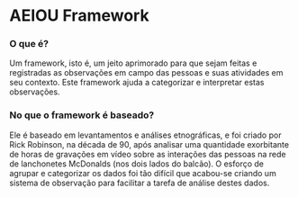 # AEIOU Framework

### O que é?

Um framework, isto é, um jeito aprimorado para que sejam feitas e registradas as observações em campo das pessoas e suas atividades em seu contexto. Este framework ajuda a categorizar e interpretar estas observações.

### No que o framework é baseado?

Ele é baseado em levantamentos e análises etnográficas, e foi criado por Rick Robinson, na década de 90, após analisar uma quantidade exorbitante de horas de gravações em vídeo sobre as interações das pessoas na rede de lanchonetes McDonalds (nos dois lados do balcão). O esforço de agrupar e categorizar os dados foi tão difícil que acabou-se criando um sistema de observação para facilitar a tarefa de análise destes dados.

